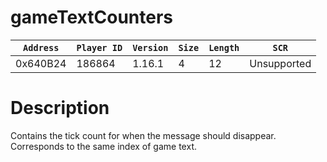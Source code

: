 # gameTextCounters

| `Address` | `Player ID` | `Version` | `Size` | `Length` | `SCR` |
| ---------- | ----------- | --------- | ------ | -------- | ---- |
| 0x640B24 | 186864 | 1.16.1 | 4 | 12 | Unsupported |

# Description

Contains the tick count for when the message should disappear. Corresponds to the same index of game text.